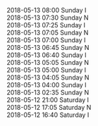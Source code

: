 2018-05-13 08:00 Sunday  I  
2018-05-13 07:30 Sunday  N  
2018-05-13 07:25 Sunday  I  
2018-05-13 07:05 Sunday  N  
2018-05-13 07:00 Sunday  I  
2018-05-13 06:45 Sunday  N  
2018-05-13 06:40 Sunday  I  
2018-05-13 05:05 Sunday  N  
2018-05-13 05:00 Sunday  I  
2018-05-13 04:05 Sunday  N  
2018-05-13 04:00 Sunday  I  
2018-05-13 02:35 Sunday  N  
2018-05-12 21:00 Saturday  I  
2018-05-12 17:05 Saturday  N  
2018-05-12 16:40 Saturday  I  
